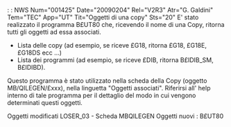  :  : NWS Num="001425" Date="20090204" Rel="V2R3" Atr="G. Galdini" Tem="TEC" App="UT" Tit="Oggetti di una copy" Sts="20"
E' stato realizzato il programma B£UT80 che, ricevendo il nome di una Copy, ritorna tutti gli oggetti ad essa associati.

- Lista delle copy (ad esempio, se riceve £G18, ritorna £G18, £G18E, £G18DS ecc ...)
- Lista dei programmi (ad esempio, se riceve £DIB, ritorna B£IDIB_SM, B£IDIBD).

Questo programma è stato utilizzato nella scheda della Copy (oggetto MB/QILEGEN/£xxx), nella linguetta "Oggetti associati".
Riferirsi all' help interno di tale programma per il dettaglio del modo in cui vengono determinati
questi oggetti.

Oggetti modificati
LOSER_03 - Scheda MBQILEGEN
Oggetti nuovi : 
B£UT80
